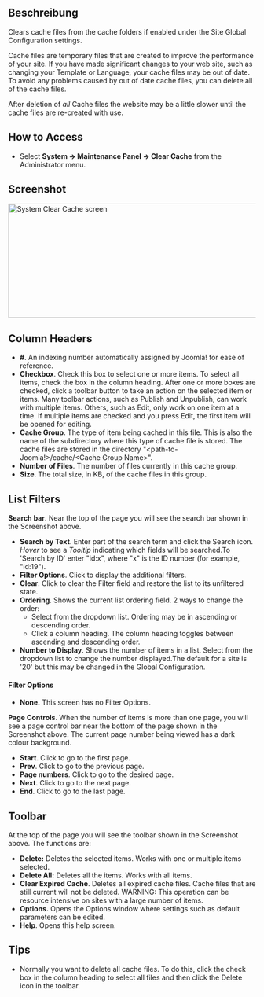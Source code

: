 <!-- Filename: Help4.x:Maintenance:_Clear_Cache / Display title: Wartung: Cache leeren -->

## Beschreibung

Clears cache files from the cache folders if enabled under the Site Global Configuration
settings.

Cache files are temporary files that are created to improve the
performance of your site. If you have made significant changes to your
web site, such as changing your Template or Language, your cache files
may be out of date. To avoid any problems caused by out of date cache
files, you can delete all of the cache files.

After deletion of *all* Cache files the website may be a little slower
until the cache files are re-created with use.

## How to Access

- Select **System → Maintenance Panel → Clear Cache** from the
  Administrator menu.

## Screenshot

<img
src="https://docs.joomla.org/images/1/10/Help-4x-System-Clear-Cache-screen-en.png"
decoding="async" data-file-width="800" data-file-height="232"
width="800" height="232"
alt="System Clear Cache screen" />

## Column Headers

- **\#**. An indexing number automatically assigned by Joomla! for ease
  of reference.
- **Checkbox**. Check this box to select one or more items. To select
  all items, check the box in the column heading. After one or more
  boxes are checked, click a toolbar button to take an action on the
  selected item or items. Many toolbar actions, such as Publish and
  Unpublish, can work with multiple items. Others, such as Edit, only
  work on one item at a time. If multiple items are checked and you
  press Edit, the first item will be opened for editing.
- **Cache Group**. The type of item being cached in this file. This is
  also the name of the subdirectory where this type of cache file is
  stored. The cache files are stored in the directory
  "\<path-to-Joomla!\>/cache/\<Cache Group Name\>".
- **Number of Files**. The number of files currently in this cache
  group.
- **Size**. The total size, in KB, of the cache files in this group.

## List Filters

**Search bar**. Near the top of the page you will see the search bar
shown in the Screenshot above.

- **Search by Text**. Enter part of the search term and click the Search
  icon. *Hover* to see a *Tooltip* indicating which fields will be
  searched.To 'Search by ID' enter "id:x", where "x" is the ID number
  (for example, "id:19").
- **Filter Options**. Click to display the additional filters.
- **Clear**. Click to clear the Filter field and restore the list to its
  unfiltered state.
- **Ordering**. Shows the current list ordering field. 2 ways to change
  the order:
  - Select from the dropdown list. Ordering may be in ascending or
    descending order.
  - Click a column heading. The column heading toggles between ascending
    and descending order.
- **Number to Display**. Shows the number of items in a list. Select
  from the dropdown list to change the number displayed.The default for
  a site is '20' but this may be changed in the Global Configuration.

#### Filter Options

- **None.** This screen has no Filter Options.

**Page Controls**. When the number of items is more than one page, you
will see a page control bar near the bottom of the page shown in the
Screenshot above. The current page number being viewed
has a dark colour background.

- **Start**. Click to go to the first page.
- **Prev**. Click to go to the previous page.
- **Page numbers**. Click to go to the desired page.
- **Next**. Click to go to the next page.
- **End**. Click to go to the last page.

## Toolbar

At the top of the page you will see the toolbar shown in the
Screenshot above. The functions are:

- **Delete:** Deletes the selected items. Works with one or multiple
  items selected.
- **Delete All:** Deletes all the items. Works with all items.
- **Clear Expired Cache**. Deletes all expired cache files. Cache files
  that are still current will not be deleted. WARNING: This operation
  can be resource intensive on sites with a large number of items.
- **Options.** Opens the Options window where settings such as default
  parameters can be edited.
- **Help**. Opens this help screen.

## Tips

- Normally you want to delete all cache files. To do this, click the
  check box in the column heading to select all files and then click the
  Delete icon in the toolbar.
